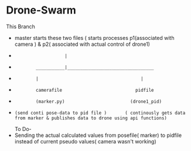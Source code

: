 # Drone-Swarm

This Branch
- master starts these two files (  starts processes p1(associated with camera ) & p2( associated with actual control of drone1)
-                        |
-             ___________|_________________________________
-             |                                       |
-             camerafile                            pidfile
-             (marker.py)                         (drone1_pid)
-     (send conti pose-data to pid file )       ( continously gets data from marker & publishes data to drone using api functions)


          
  
  
  To Do-
- Sending the actual calculated values from posefile( marker) to pidfile instead of current pseudo values( camera wasn't working)

